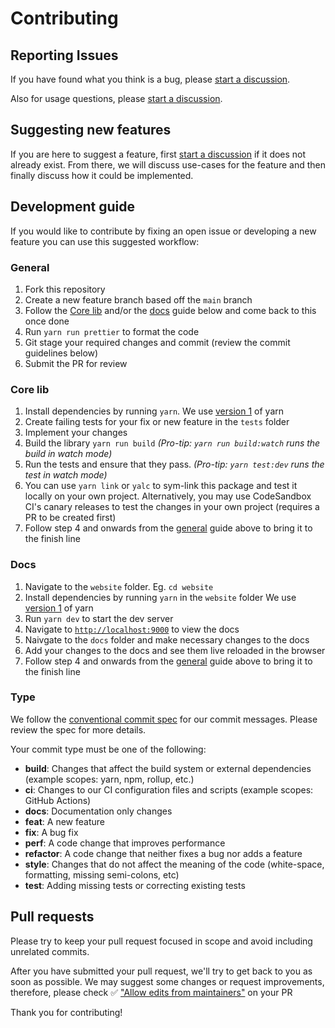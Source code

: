 # Contributing

## Reporting Issues

If you have found what you think is a bug, please [start a discussion](https://github.com/pmndrs/jotai/discussions/new).

Also for usage questions, please [start a discussion](https://github.com/pmndrs/jotai/discussions/new).

## Suggesting new features

If you are here to suggest a feature, first [start a discussion](https://github.com/pmndrs/jotai/discussions/new) if it does not already exist. From there, we will discuss use-cases for the feature and then finally discuss how it could be implemented.

## Development guide

If you would like to contribute by fixing an open issue or developing a new feature you can use this suggested workflow:

### General

1. Fork this repository
2. Create a new feature branch based off the `main` branch
3. Follow the [Core lib](#core-lib) and/or the [docs](#docs) guide below and come back to this once done
4. Run `yarn run prettier` to format the code
5. Git stage your required changes and commit (review the commit guidelines below)
6. Submit the PR for review

### Core lib

1. Install dependencies by running `yarn`. We use [version 1](https://classic.yarnpkg.com/lang/en/docs/install) of yarn
2. Create failing tests for your fix or new feature in the `tests` folder
3. Implement your changes
4. Build the library `yarn run build` _(Pro-tip: `yarn run build:watch` runs the build in watch mode)_
5. Run the tests and ensure that they pass. _(Pro-tip: `yarn test:dev` runs the test in watch mode)_
6. You can use `yarn link` or `yalc` to sym-link this package and test it locally on your own project. Alternatively, you may use CodeSandbox CI's canary releases to test the changes in your own project (requires a PR to be created first)
7. Follow step 4 and onwards from the [general](#general) guide above to bring it to the finish line

### Docs

1. Navigate to the `website` folder. Eg. `cd website`
2. Install dependencies by running `yarn` in the `website` folder We use [version 1](https://classic.yarnpkg.com/lang/en/docs/install) of yarn
3. Run `yarn dev` to start the dev server
4. Navigate to [`http://localhost:9000`](http://localhost:9000) to view the docs
5. Naivgate to the `docs` folder and make necessary changes to the docs
6. Add your changes to the docs and see them live reloaded in the browser
7. Follow step 4 and onwards from the [general](#general) guide above to bring it to the finish line

### Type

We follow the [conventional commit spec](https://www.conventionalcommits.org/en/v1.0.0/) for our commit messages. Please review the spec for more details.

Your commit type must be one of the following:

- **build**: Changes that affect the build system or external dependencies (example scopes: yarn, npm, rollup, etc.)
- **ci**: Changes to our CI configuration files and scripts (example scopes: GitHub Actions)
- **docs**: Documentation only changes
- **feat**: A new feature
- **fix**: A bug fix
- **perf**: A code change that improves performance
- **refactor**: A code change that neither fixes a bug nor adds a feature
- **style**: Changes that do not affect the meaning of the code (white-space, formatting, missing semi-colons, etc)
- **test**: Adding missing tests or correcting existing tests

## Pull requests

Please try to keep your pull request focused in scope and avoid including unrelated commits.

After you have submitted your pull request, we'll try to get back to you as soon as possible. We may suggest some changes or request improvements, therefore, please check ✅ ["Allow edits from maintainers"](https://docs.github.com/en/pull-requests/collaborating-with-pull-requests/proposing-changes-to-your-work-with-pull-requests/creating-a-pull-request-from-a-fork) on your PR

Thank you for contributing!
